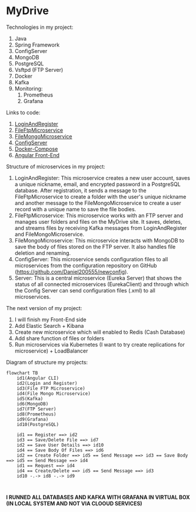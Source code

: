 # MyDrive

Technologies in my project:
1. Java
2. Spring Framework
3. ConfigServer
4. MongoDB
5. PostgreSQL
6. Vsftpd (FTP Server)
7. Docker
8. Kafka
9. Monitoring:
	1. Prometheus 
	2. Grafana

Links to code:
1. [LoginAndRegister](https://github.com/Daniel200555/LoginAndRegister)
2. [FileFtpMicroservice](https://github.com/Daniel200555/FileFtpMicroservice)
3. [FileMongoMicroservice](https://github.com/Daniel200555/FileMongoMicroservice)
4. [ConfigServer](https://github.com/Daniel200555/ConfigServer)
5. [Docker-Compose](https://github.com/Daniel200555/runner)
6. [Angular Front-End](https://github.com/Daniel200555/angular-front)

Structure of microservices in my project:
1. LoginAndRegister: This microservice creates a new user account, saves a unique nickname, email, and encrypted password in a PostgreSQL database. After registration, it sends a message to the FileFtpMicroservice to create a folder with the user's unique nickname and another message to the FileMongoMicroservice to create a user record with a unique name to save the file bodies.
2. FileFtpMicroservice: This microservice works with an FTP server and manages user folders and files on the MyDrive site. It saves, deletes, and streams files by receiving Kafka messages from LoginAndRegister and FileMongoMicroservice.
3. FileMongoMicroservice: This microservice interacts with MongoDB to save the body of files stored on the FTP server. It also handles file deletion and renaming.
4. ConfigServer: This microservice sends configuration files to all microservices from the configuration repository on GitHub (https://github.com/Daniel200555/newconfig).
5. Server: This is a central microservice (Eureka Server) that shows the status of all connected microservices (EurekaClient) and through which the Config Server can send configuration files (.xml) to all microservices.

The next version of my project:
1. I will finish my Front-End side
2. Add Elastic Search + Kibana
3. Create new microservice which will enabled to Redis (Cash Database)
4. Add share function of files or folders
5. Run microservices via Kubernetes (I want to try create replications for microservice) + LoadBalancer

Diagram of structure my projects:

```mermaid
flowchart TB
    id1(Angular CLI)
    id2(Login and Register)
    id3(File FTP Microservice)
    id4(File Mongo Microservice)
    id5(Kafka)
    id6(MongoDB)
    id7(FTP Server)
    id8(Prometheus)
    id9(Grafana)
    id10(PostgreSQL)
    
    id1 == Register ==> id2
    id3 == Save/Delete File ==> id7
    id2 == Save User Details ==> id10
    id4 == Save Body Of Files ==> id6
    id2 == Create Folder ==> id5 == Send Message ==> id3 == Save Body ==> id5 == Send Message ==> id4
    id1 == Request ==> id4
    id4 == Create/Delete ==> id5 == Send Message ==> id3
    id10 -.-> id8 -.-> id9

	
```

**I RUNNED ALL DATABASES AND KAFKA WITH GRAFANA IN VIRTUAL BOX (IN LOCAL SYSTEM AND NOT VIA CLOOUD SERVICES)**
